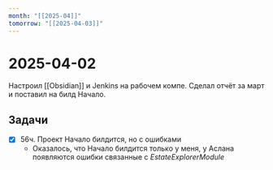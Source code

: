 ```yaml
---
month: "[[2025-04]]"
tomorrow: "[[2025-04-03]]"
---
```


# 2025-04-02

Настроил [[Obsidian]] и Jenkins на рабочем компе. Сделал отчёт за март и поставил на билд Начало.

## Задачи

 - [x] 56ч. Проект Начало билдится, но с ошибками
	 - Оказалось, что Начало билдится только у меня, у Аслана появляются ошибки связанные с _EstateExplorerModule_
